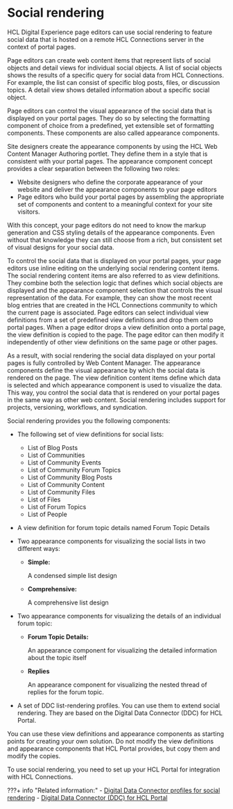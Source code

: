 # Social rendering

HCL Digital Experience page editors can use social rendering to feature social data that is hosted on a remote HCL Connections server in the context of portal pages.

Page editors can create web content items that represent lists of social objects and detail views for individual social objects. A list of social objects shows the results of a specific query for social data from HCL Connections. For example, the list can consist of specific blog posts, files, or discussion topics. A detail view shows detailed information about a specific social object.

Page editors can control the visual appearance of the social data that is displayed on your portal pages. They do so by selecting the formatting component of choice from a predefined, yet extensible set of formatting components. These components are also called appearance components.

Site designers create the appearance components by using the HCL Web Content Manager Authoring portlet. They define them in a style that is consistent with your portal pages. The appearance component concept provides a clear separation between the following two roles:

-   Website designers who define the corporate appearance of your website and deliver the appearance components to your page editors
-   Page editors who build your portal pages by assembling the appropriate set of components and content to a meaningful context for your site visitors.

With this concept, your page editors do not need to know the markup generation and CSS styling details of the appearance components. Even without that knowledge they can still choose from a rich, but consistent set of visual designs for your social data.

To control the social data that is displayed on your portal pages, your page editors use inline editing on the underlying social rendering content items. The social rendering content items are also referred to as view definitions. They combine both the selection logic that defines which social objects are displayed and the appearance component selection that controls the visual representation of the data. For example, they can show the most recent blog entries that are created in the HCL Connections community to which the current page is associated. Page editors can select individual view definitions from a set of predefined view definitions and drop them onto portal pages. When a page editor drops a view definition onto a portal page, the view definition is copied to the page. The page editor can then modify it independently of other view definitions on the same page or other pages.

As a result, with social rendering the social data displayed on your portal pages is fully controlled by Web Content Manager. The appearance components define the visual appearance by which the social data is rendered on the page. The view definition content items define which data is selected and which appearance component is used to visualize the data. This way, you control the social data that is rendered on your portal pages in the same way as other web content. Social rendering includes support for projects, versioning, workflows, and syndication.

Social rendering provides you the following components:

-   The following set of view definitions for social lists:
    -   List of Blog Posts
    -   List of Communities
    -   List of Community Events
    -   List of Community Forum Topics
    -   List of Community Blog Posts
    -   List of Community Content
    -   List of Community Files
    -   List of Files
    -   List of Forum Topics
    -   List of People
-   A view definition for forum topic details named Forum Topic Details
-   Two appearance components for visualizing the social lists in two different ways:
    -   **Simple:**

        A condensed simple list design

    -   **Comprehensive:**

        A comprehensive list design

-   Two appearance components for visualizing the details of an individual forum topic:
    -   **Forum Topic Details:**

        An appearance component for visualizing the detailed information about the topic itself

    -   **Replies**

        An appearance component for visualizing the nested thread of replies for the forum topic.

-   A set of DDC list-rendering profiles. You can use them to extend social rendering. They are based on the Digital Data Connector \(DDC\) for HCL Portal.

You can use these view definitions and appearance components as starting points for creating your own solution. Do not modify the view definitions and appearance components that HCL Portal provides, but copy them and modify the copies.

To use social rendering, you need to set up your HCL Portal for integration with HCL Connections.

<!--
-   **[Roadmap: How to work with social rendering](../social/soc_rendr_roadmap.md)**  
Before you can use social rendering in your HCL Digital Experience, you need to set up HCL Connections integration. After you do that, your users can start working with the default view definitions that social rendering provides. You might want to configure and customize the social data that is rendered on your portal pages for your site visitors. In this case, you can configure and administer social rendering as required for your portal. You can also customize the view definitions, or create your own custom appearance components.
-   **[Working with lists of social objects](../social/soc_rendr_tsk_socl_list.md)**  
You can design lists of social objects in different ways that are related to their content, visual design, and other characteristics. You can also use the HCL Digital Experience Tag Cloud portlet in combination with your lists of social objects, so that your site visitors can navigate social data based on tags. These tasks are usually done by page editors.
-   **[Configuring global settings for social rendering](../social/soc_rendr_cfg_global.md)**  
You can apply some global configuration settings to social rendering. These global settings apply to all social lists in your HCL Portal.
-   **[Administering social lists](../social/soc_rendr_adm_socl_list.md)**  
You can administer several aspects of social lists. For example, you can add your own social lists to the content shelf, or you can tune the social object caches for performance.
-   **[Customizing view definitions for portal site visitors](../social/soc_rendr_shape_socl_list.md)**  
You can customize social rendering view definitions in a number of ways. For example, you can determine the social data that is shown and the visual appearance of the data. You customize social rendering by working with the social list definition authoring template. For custom view definitions, you can also create your own authoring templates.
-   **[Adding widgets to a community](../social/soc_rendr_add_widg_2_comm.md)**  
As an owner of an HCL Connections community, you can define the set of widgets that are available in the community. For this purpose, you use the Customize option in HCL Connections. For example, you might choose to add the Blog widget to a specific community. This way, community owners have control over the set of services available in the communities they own.
-   **[Extending social lists by using the digital data connector](../social/soc_rendr_xtnd_sl_by_plrf.md)**  
The social rendering feature in HCL Digital Experience 8.5 is implemented as an Digital Data Connector \(DDC\) for HCL Portal plug-in.
--->

???+ info "Related information:"
    - [Digital Data Connector profiles for social rendering](../social_rendering/customizing_view_definitions/customizing_visualdesign/customizing_markup_gen/ddc_profiles_for_social_rend/index.md)
    - [Digital Data Connector \(DDC\) for HCL Portal](../../extend_dx/ddc/index.md)

